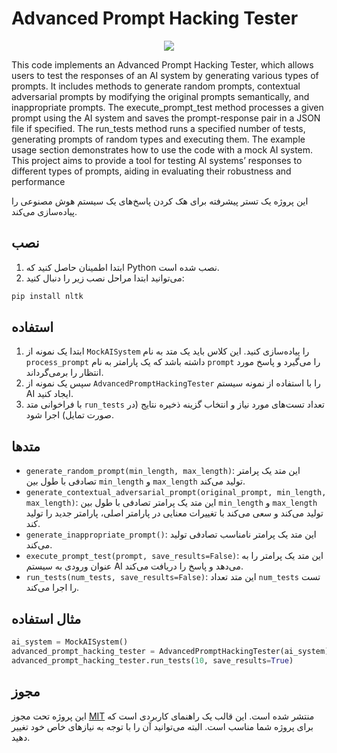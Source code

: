 # Advanced Prompt Hacking Tester
 

<p align="center">
  <img src="https://i.ibb.co/bWm4v6v/image.png">
</p>


This code implements an Advanced Prompt Hacking Tester, which allows users to test the responses of an AI system by generating various types of prompts. It includes methods to generate random prompts, contextual adversarial prompts by modifying the original prompts semantically, and inappropriate prompts. The execute_prompt_test method processes a given prompt using the AI system and saves the prompt-response pair in a JSON file if specified. The run_tests method runs a specified number of tests, generating prompts of random types and executing them. The example usage section demonstrates how to use the code with a mock AI system. This project aims to provide a tool for testing AI systems’ responses to different types of prompts, aiding in evaluating their robustness and performance



این پروژه یک تستر پیشرفته برای هک کردن پاسخ‌های یک سیستم هوش مصنوعی را پیاده‌سازی می‌کند.

## نصب

1. ابتدا اطمینان حاصل کنید که Python نصب شده است.
2. می‌توانید ابتدا مراحل نصب زیر را دنبال کنید:

```bash
pip install nltk
```

## استفاده

1. ابتدا یک نمونه از `MockAISystem` را پیاده‌سازی کنید. این کلاس باید یک متد به نام `process_prompt` داشته باشد که یک پارامتر به نام `prompt` را می‌گیرد و پاسخ مورد انتظار را برمی‌گرداند.
2. سپس یک نمونه از `AdvancedPromptHackingTester` را با استفاده از نمونه سیستم AI ایجاد کنید.
3. با فراخوانی متد `run_tests` تعداد تست‌های مورد نیاز و انتخاب گزینه ذخیره نتایج (در صورت تمایل) اجرا شود.

## متدها

- `generate_random_prompt(min_length, max_length)`: این متد یک پرامتر تصادفی با طول بین `min_length` و `max_length` تولید می‌کند.
- `generate_contextual_adversarial_prompt(original_prompt, min_length, max_length)`: این متد یک پرامتر تصادفی با طول بین `min_length` و `max_length` تولید می‌کند و سعی می‌کند با تغییرات معنایی در پارامتر اصلی، پارامتر جدید را تولید کند.
- `generate_inappropriate_prompt()`: این متد یک پرامتر نامناسب تصادفی تولید می‌کند.
- `execute_prompt_test(prompt, save_results=False)`: این متد یک پرامتر را به عنوان ورودی به سیستم AI می‌دهد و پاسخ را دریافت می‌کند.
- `run_tests(num_tests, save_results=False)`: این متد تعداد `num_tests` تست را اجرا می‌کند.

## مثال استفاده

```python
ai_system = MockAISystem()
advanced_prompt_hacking_tester = AdvancedPromptHackingTester(ai_system)
advanced_prompt_hacking_tester.run_tests(10, save_results=True)
```

## مجوز

این پروژه تحت مجوز [MIT](https://opensource.org/licenses/MIT) منتشر شده است.
این قالب یک راهنمای کاربردی است که برای پروژه شما مناسب است. البته می‌توانید آن را با توجه به نیازهای خاص خود تغییر دهید.
